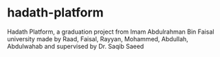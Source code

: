 # hadath-platform
Hadath Platform, a graduation project from Imam Abdulrahman Bin Faisal university made by Raad, Faisal, Rayyan, Mohammed, Abdullah, Abdulwahab and supervised by Dr. Saqib Saeed
